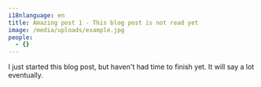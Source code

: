 ```yaml
---
i18nlanguage: en
title: Amazing post 1 - This blog post is not read yet
image: /media/uploads/example.jpg
people:
  - {}
---
```

I just started this blog post, but haven't had time to finish yet. It will say a lot eventually.
